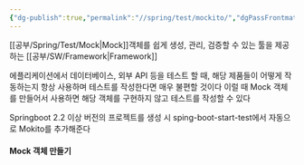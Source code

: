 ```yaml
---
{"dg-publish":true,"permalink":"//spring/test/mockito/","dgPassFrontmatter":true}
---
```



[[공부/Spring/Test/Mock\|Mock]]객체를 쉽게 생성, 관리, 검증할 수 있는 툴을 제공하는 [[공부/SW/Framework\|Framework]]

에플리케이션에서 데이터베이스, 외부 API 등을 테스트 할 때, 해당 제품들이 어떻게 작동하는지 항상 사용하며 테스트를 작성한다면 매우 불편할 것이다
이럴 때 Mock 객체를 만들어서 사용하면 해당 객체를 구현하지 않고 테스트를 작성할 수 있다

Springboot 2.2 이상 버전의 프로젝트를 생성 시 sping-boot-start-test에서 자동으로 Mokito를 추가해준다

#### Mock 객체 만들기
